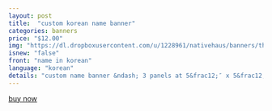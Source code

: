 ```yaml
---
layout: post
title:  "custom korean name banner"
categories: banners
price: "$12.00"
img: "https://dl.dropboxusercontent.com/u/1228961/nativehaus/banners/thumbnails/name-banner-thumbnail.jpg"
isnew: "false"
front: "name in korean"
language: "korean"
details: "custom name banner &ndash; 3 panels at 5&frac12;″ x 5&frac12;″ with up to 2 different colors* with white string. can be oriented horizontally or vertically.<br><br>*shades of color chosen by native haus <br><br>additional panels are $4 per panel"
---
```


<a href="https://gum.co/QPmj" class="button button--green">buy now</a> <script type="text/javascript" src="https://gumroad.com/js/gumroad.js"></script>
